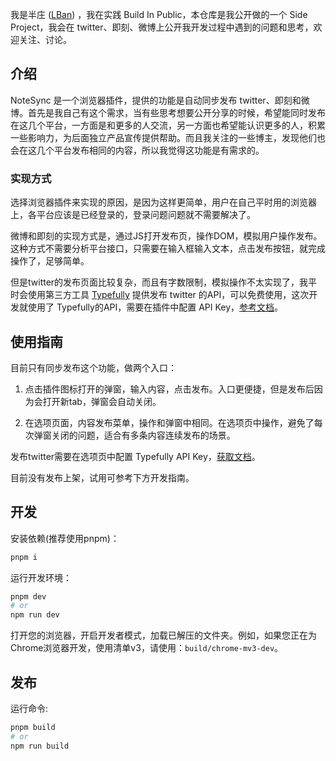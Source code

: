 我是半庄 ([LBan](https://twitter.com/LBan2049)) ，我在实践 Build In Public，本仓库是我公开做的一个 Side Project，我会在 twitter、即刻、微博上公开我开发过程中遇到的问题和思考，欢迎关注、讨论。

## 介绍

NoteSync 是一个浏览器插件，提供的功能是自动同步发布 twitter、即刻和微博。首先是我自己有这个需求，当有些思考想要公开分享的时候，希望能同时发布在这几个平台，一方面是和更多的人交流，另一方面也希望能认识更多的人，积累一些影响力，为后面独立产品宣传提供帮助。而且我关注的一些博主，发现他们也会在这几个平台发布相同的内容，所以我觉得这功能是有需求的。

### 实现方式

选择浏览器插件来实现的原因，是因为这样更简单，用户在自己平时用的浏览器上，各平台应该是已经登录的，登录问题问题就不需要解决了。

微博和即刻的实现方式是，通过JS打开发布页，操作DOM，模拟用户操作发布。这种方式不需要分析平台接口，只需要在输入框输入文本，点击发布按钮，就完成操作了，足够简单。

但是twitter的发布页面比较复杂，而且有字数限制，模拟操作不太实现了，我平时会使用第三方工具 [Typefully](https://typefully.com/) 提供发布 twitter 的API，可以免费使用，这次开发就使用了 Typefully的API，需要在插件中配置 API Key，[参考文档](https://help.typefully.com/api)。

## 使用指南

目前只有同步发布这个功能，做两个入口：

1. 点击插件图标打开的弹窗，输入内容，点击发布。入口更便捷，但是发布后因为会打开新tab，弹窗会自动关闭。

2. 在选项页面，内容发布菜单，操作和弹窗中相同。在选项页中操作，避免了每次弹窗关闭的问题，适合有多条内容连续发布的场景。

发布twitter需要在选项页中配置 Typefully API Key，[获取文档](https://help.typefully.com/api)。

目前没有发布上架，试用可参考下方开发指南。

## 开发

安装依赖(推荐使用pnpm)：

```bash
pnpm i
```

运行开发环境：

```bash
pnpm dev
# or
npm run dev
```

打开您的浏览器，开启开发者模式，加载已解压的文件夹。例如，如果您正在为Chrome浏览器开发，使用清单v3，请使用：`build/chrome-mv3-dev`。

## 发布

运行命令:

```bash
pnpm build
# or
npm run build
```